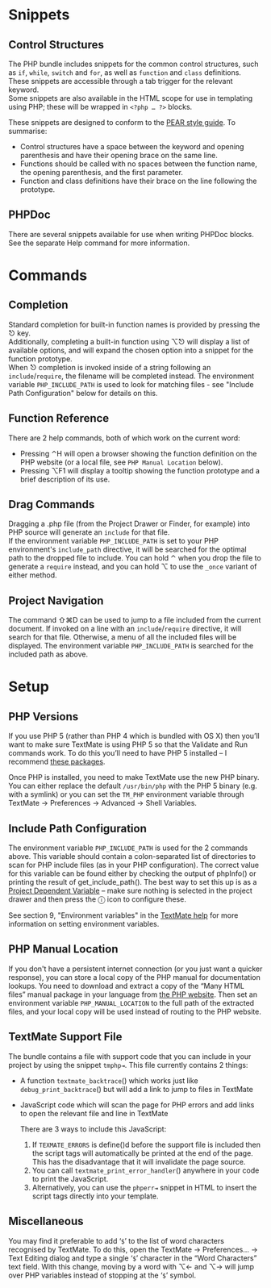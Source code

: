 # Snippets

## Control Structures

The PHP bundle includes snippets for the common control structures, such as `if`, `while`, `switch` and `for`, as well as `function` and `class` definitions.
These snippets are accessible through a tab trigger for the relevant keyword.  
Some snippets are also available in the HTML scope for use in templating using PHP; these will be wrapped in `<?php … ?>` blocks.

These snippets are designed to conform to the [PEAR style guide][]. To summarise:

  * Control structures have a space between the keyword and opening parenthesis and have their opening brace on the same line.
  * Functions should be called with no spaces between the function name, the opening parenthesis, and the first parameter.
  * Function and class definitions have their brace on the line following the prototype.

[PEAR style guide]: http://www.go-pear.org/manual/en/standards.php

## PHPDoc

There are several snippets available for use when writing PHPDoc blocks. See the separate Help command for more information.

# Commands

## Completion

Standard completion for built-in function names is provided by pressing the ⎋ key.  
Additionally, completing a built-in function using ⌥⎋ will display a list of available options, and will expand the chosen option into a snippet for the function prototype.  
When ⎋ completion is invoked inside of a string following an `include`/`require`, the filename will be completed instead. The environment variable `PHP_INCLUDE_PATH` is used to look for matching files - see "Include Path Configuration" below for details on this.

## Function Reference

There are 2 help commands, both of which work on the current word:

  * Pressing ⌃H will open a browser showing the function definition on the PHP website (or a local file, see `PHP Manual Location` below).
  * Pressing ⌥F1 will display a tooltip showing the function prototype and a brief description of its use.

## Drag Commands

Dragging a .php file (from the Project Drawer or Finder, for example) into PHP source will generate an `include` for that file.  
If the environment variable `PHP_INCLUDE_PATH` is set to your PHP environment's `include_path` directive, it will be searched for the optimal path to the dropped file to include.
You can hold ⌃ when you drop the file to generate a `require` instead, and you can hold ⌥ to use the `_once` variant of either method.

## Project Navigation

The command ⇧⌘D can be used to jump to a file included from the current document. If invoked on a line with an `include`/`require` directive, it will search for that file. Otherwise, a menu of all the included files will be displayed. The environment variable `PHP_INCLUDE_PATH` is searched for the included path as above.

# Setup

## PHP Versions

If you use PHP 5 (rather than PHP 4 which is bundled with OS X) then you’ll want to make sure TextMate is using PHP 5 so that the Validate and Run commands work. To do this you’ll need to have PHP 5 installed – I recommend [these packages](http://www.entropy.ch/software/macosx/php/).

Once PHP is installed, you need to make TextMate use the new PHP binary. You can either replace the default `/usr/bin/php` with the PHP 5 binary (e.g. with a symlink) or you can set the `TM_PHP` environment variable through TextMate → Preferences → Advanced → Shell Variables.

## Include Path Configuration

The environment variable `PHP_INCLUDE_PATH` is used for the 2 commands above. This variable should contain a colon-separated list of directories to scan for PHP include files (as in your PHP configuration). The correct value for this variable can be found either by checking the output of phpInfo() or printing the result of get\_include_path(). The best way to set this up is as a [Project Dependent Variable](?project_dependent_variables) – make sure nothing is selected in the project drawer and then press the ⓘ icon to configure these.

See section 9, "Environment variables" in the [TextMate help](?environment_variables) for more information on setting environment variables.

## PHP Manual Location

If you don't have a persistent internet connection (or you just want a quicker response), you can store a local copy of the PHP manual for documentation lookups. You need to download and extract a copy of the “Many HTML files” manual package in your language from [the PHP website](http://www.php.net/download-docs.php). Then set an environment variable `PHP_MANUAL_LOCATION` to the full path of the extracted files, and your local copy will be used instead of routing to the PHP website.

## TextMate Support File

The bundle contains a file with support code that you can include in your project by using the snippet `tmphp⇥`. This file currently contains 2 things:

  * A function `textmate_backtrace`() which works just like `debug_print_backtrace`() but will add a link to jump to files in TextMate
  * JavaScript code which will scan the page for PHP errors and add links to open the relevant file and line in TextMate
    
    There are 3 ways to include this JavaScript:
    1. If `TEXMATE_ERRORS` is define()d before the support file is included then the script tags will automatically be printed at the end of the page. This has the disadvantage that it will invalidate the page source.
    2. You can call `textmate_print_error_handler`() anywhere in your code to print the JavaScript.
    3. Alternatively, you can use the `phperr⇥` snippet in HTML to insert the script tags directly into your template.

## Miscellaneous

You may find it preferable to add ‘`$`’ to the list of word characters recognised by TextMate. To do this, open the TextMate → Preferences… → Text Editing dialog and type a single ‘`$`’ character in the “Word Characters” text field. With this change, moving by a word with ⌥← and ⌥→ will jump over PHP variables instead of stopping at the ‘`$`’ symbol.